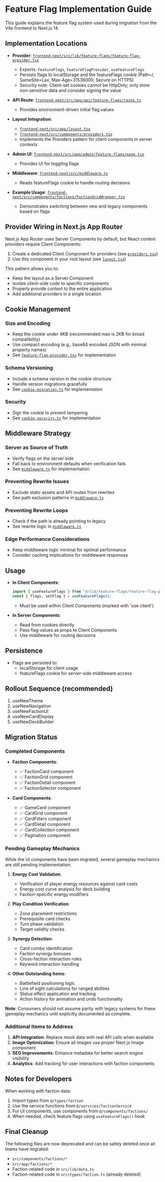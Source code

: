 # Feature Flag Implementation Guide

This guide explains the feature flag system used during migration from the Vite frontend to Next.js 14.

## Implementation Locations

- **Provider**: [`frontend-next/src/lib/feature-flags/feature-flag-provider.tsx`](frontend-next/src/lib/feature-flags/feature-flag-provider.tsx)
  - Exports: `FeatureFlags`, `FeatureFlagProvider`, `useFeatureFlags`
  - Persists flags to localStorage and the featureFlags cookie (Path=/, SameSite=Lax, Max-Age=31536000; Secure on HTTPS)
  - Security note: Client-set cookies cannot be HttpOnly; only store non-sensitive data and consider signing the value

- **API Route**: [`frontend-next/src/app/api/feature-flags/route.ts`](frontend-next/src/app/api/feature-flags/route.ts)
  - Provides environment-driven initial flag values

- **Layout Integration**:
  - [`frontend-next/src/app/layout.tsx`](frontend-next/src/app/layout.tsx)
  - [`frontend-next/src/components/providers.tsx`](frontend-next/src/components/providers.tsx)
  - Implements the Providers pattern for client components in server contexts

- **Admin UI**: [`frontend-next/src/app/admin/feature-flags/page.tsx`](frontend-next/src/app/admin/feature-flags/page.tsx)
  - Provides UI for toggling flags

- **Middleware**: [`frontend-next/src/middleware.ts`](frontend-next/src/middleware.ts)
  - Reads featureFlags cookie to handle routing decisions

- **Example Usage**: [`frontend-next/src/components/factions/FactionGridWrapper.tsx`](frontend-next/src/components/factions/FactionGridWrapper.tsx)
  - Demonstrates switching between new and legacy components based on flags

## Provider Wiring in Next.js App Router

Next.js App Router uses Server Components by default, but React context providers require Client Components:

1. Create a dedicated Client Component for providers (see [`providers.tsx`](frontend-next/src/components/providers.tsx))
2. Use this component in your root layout (see [`layout.tsx`](frontend-next/src/app/layout.tsx))

This pattern allows you to:

- Keep the layout as a Server Component
- Isolate client-side code to specific components
- Properly provide context to the entire application
- Add additional providers in a single location

## Cookie Management

### Size and Encoding

- Keep the cookie under 4KB (recommended max is 2KB for broad compatibility)
- Use compact encoding (e.g., base64 encoded JSON with minimal property names)
- See [`feature-flag-provider.tsx`](frontend-next/src/lib/feature-flags/feature-flag-provider.tsx) for implementation

### Schema Versioning

- Include a schema version in the cookie structure
- Handle version migrations gracefully
- See [`cookie-migration.ts`](frontend-next/src/lib/feature-flags/cookie-migration.ts) for implementation

### Security

- Sign the cookie to prevent tampering
- See [`cookie-security.ts`](frontend-next/src/lib/feature-flags/cookie-security.ts) for implementation

## Middleware Strategy

### Server as Source of Truth

- Verify flags on the server side
- Fall back to environment defaults when verification fails
- See [`middleware.ts`](frontend-next/src/middleware.ts) for implementation

### Preventing Rewrite Issues

- Exclude static assets and API routes from rewrites
- See path exclusion patterns in [`middleware.ts`](frontend-next/src/middleware.ts)

### Preventing Rewrite Loops

- Check if the path is already pointing to legacy
- See rewrite logic in [`middleware.ts`](frontend-next/src/middleware.ts)

### Edge Performance Considerations

- Keep middleware logic minimal for optimal performance
- Consider caching implications for middleware responses

## Usage

- **In Client Components**:

  ```typescript
  import { useFeatureFlags } from "@/lib/feature-flags/feature-flag-provider";
  const { flags, setFlag } = useFeatureFlags();
  ```

  - Must be used within Client Components (marked with 'use client')

- **In Server Components**:
  - Read from cookies directly
  - Pass flag values as props to Client Components
  - Use middleware for routing decisions

## Persistence

- Flags are persisted to:
  - localStorage for client usage
  - featureFlags cookie for server-side middleware access

## Rollout Sequence (recommended)

1. useNewTheme
2. useNewNavigation
3. useNewFactionUI
4. useNewCardDisplay
5. useNewDeckBuilder

## Migration Status

### Completed Components

- **Faction Components**:
  - ✅ FactionCard component
  - ✅ FactionGrid component
  - ✅ FactionDetail component
  - ✅ FactionSelector component

- **Card Components**:
  - ✅ GameCard component
  - ✅ CardGrid component
  - ✅ CardFilters component
  - ✅ CardDetail component
  - ✅ CardCollection component
  - ✅ Pagination component

### Pending Gameplay Mechanics

While the UI components have been migrated, several gameplay mechanics are still pending implementation:

1. **Energy Cost Validation**:
   - Verification of player energy resources against card costs
   - Energy cost curve analysis for deck building
   - Faction-specific energy modifiers

2. **Play Condition Verification**:
   - Zone placement restrictions
   - Prerequisite card checks
   - Turn phase validation
   - Target validity checks

3. **Synergy Detection**:
   - Card combo identification
   - Faction synergy bonuses
   - Cross-faction interaction rules
   - Keyword interaction handling

4. **Other Outstanding Items**:
   - Battlefield positioning logic
   - Line of sight calculations for ranged abilities
   - Status effect application and tracking
   - Action history for animation and undo functionality

**Note**: Consumers should not assume parity with legacy systems for these gameplay mechanics until explicitly documented as complete.

### Additional Items to Address

1. **API Integration**: Replace mock data with real API calls when available
2. **Image Optimization**: Ensure all images use proper Next.js Image component
3. **SEO Improvements**: Enhance metadata for better search engine visibility
4. **Analytics**: Add tracking for user interactions with faction components

## Notes for Developers

When working with faction data:

1. Import types from `@/types/faction`
2. Use the service functions from `@/services/factionService`
3. For UI components, use components from `@/components/factions/`
4. When needed, check feature flags using `useFeatureFlags()` hook

## Final Cleanup

The following files are now deprecated and can be safely deleted once all teams have migrated:

- `src/components/factions/*`
- `src/app/factions/*`
- Faction-related code in `src/lib/data.ts`
- Faction-related code in `src/types/faction.ts` (already deleted)
